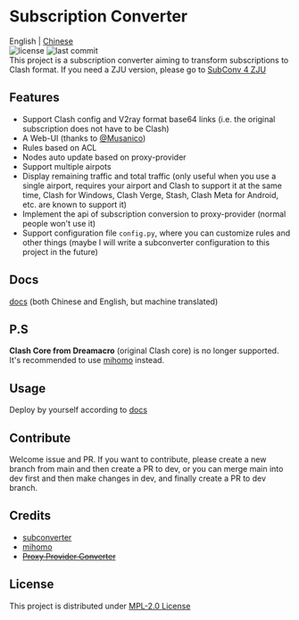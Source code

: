 # Subscription Converter
English | [Chinese](README_CN.md)  
![license](https://img.shields.io/github/license/SubConv/SubConv) ![last commit](https://img.shields.io/github/last-commit/SubConv/SubConv)  
This project is a subscription converter aiming to transform subscriptions to Clash format. If you need a ZJU version, please go to [SubConv 4 ZJU](https://github.com/SubConv/SubConv-4-ZJU)  

## Features
- Support Clash config and V2ray format base64 links (i.e. the original subscription does not have to be Clash)  
- A Web-UI (thanks to [@Musanico](https://github.com/musanico))  
- Rules based on ACL  
- Nodes auto update based on proxy-provider  
- Support multiple airpots  
- Display remaining traffic and total traffic (only useful when you use a single airport, requires your airport and Clash to support it at the same time, Clash for Windows, Clash Verge, Stash, Clash Meta for Android, etc. are known to support it)  
- Implement the api of subscription conversion to proxy-provider (normal people won't use it)  
- Support configuration file `config.py`, where you can customize rules and other things (maybe I will write a subconverter configuration to this project in the future)  

## Docs
[docs](https://subconv.is-sb.com) (both Chinese and English, but machine translated)  

## P.S
**Clash Core from Dreamacro** (original Clash core) is no longer supported. It's recommended to use [mihomo](https://github.com/MetaCubeX/mihomo) instead.

## Usage
Deploy by yourself according to [docs](https://subconv.is-sb.com)  

## Contribute
Welcome issue and PR. If you want to contribute, please create a new branch from main and then create a PR to dev, or you can merge main into dev first and then make changes in dev, and finally create a PR to dev branch.  

## Credits
- [subconverter](https://github.com/tindy2013/subconverter)  
- [mihomo](https://github.com/MetaCubeX/mihomo)  
- ~~[Proxy Provider Converter](https://github.com/qier222/proxy-provider-converter)~~  

## License
This project is distributed under [MPL-2.0 License](https://github.com/SubConv/SubConv/blob/main/LICENSE)  